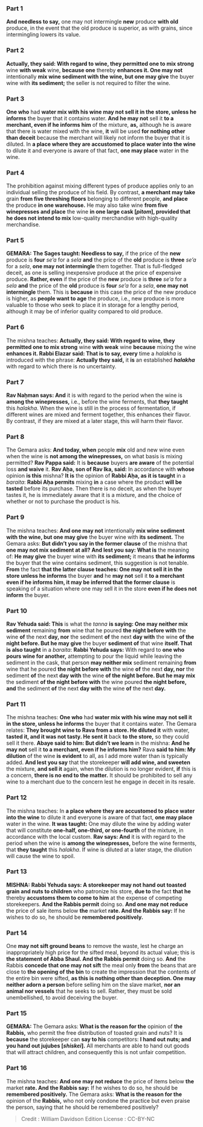 
### Part 1
<b>And needless to say,</b> one may not intermingle <b>new</b> produce <b>with old</b> produce, in the event that the old produce is superior, as with grains, since intermingling lowers its value.

### Part 2
<b>Actually, they said: With regard to wine, they permitted one to mix strong</b> wine <b>with weak</b> wine, <b>because one</b> thereby <b>enhances it. One may not</b> intentionally <b>mix wine sediment with the wine, but one may give</b> the buyer wine with <b>its sediment;</b> the seller is not required to filter the wine.

### Part 3
<b>One who</b> had <b>water mix with his wine may not sell it in the store, unless he informs</b> the buyer that it contains water. <b>And he may not</b> sell it <b>to a merchant, even if he informs him</b> of the mixture, <b>as,</b> although he is aware that there is water mixed with the wine, <b>it</b> will be used <b>for nothing other than deceit</b> because the merchant will likely not inform the buyer that it is diluted. In <b>a place where they are accustomed to place water into the wine</b> to dilute it and everyone is aware of that fact, <b>one may place</b> water in the wine.

### Part 4
The prohibition against mixing different types of produce applies only to an individual selling the produce of his field. By contrast, <b>a merchant may take</b> grain <b>from five threshing floors</b> belonging to different people, <b>and place</b> the produce <b>in one warehouse.</b> He may also take wine <b>from five winepresses and place</b> the wine <b>in one large cask [<i>pitom</i>], provided that he does not intend to mix</b> low-quality merchandise with high-quality merchandise.

### Part 5
<strong>GEMARA:</strong> <b>The Sages taught: Needless to say,</b> if the price of the <b>new</b> produce is <b>four</b> <i>se’a</i> for a <i>sela</i> <b>and</b> the price of the <b>old</b> produce is <b>three</b> <i>se’a</i> for a <i>sela</i>, <b>one may not intermingle</b> them together. That is full-fledged deceit, as one is selling inexpensive produce at the price of expensive produce. <b>Rather, even</b> if the price of the <b>new</b> produce is <b>three</b> <i>se’a</i> for a <i>sela</i> <b>and</b> the price of the <b>old</b> produce is <b>four</b> <i>se’a</i> for a <i>sela</i>, <b>one may not intermingle</b> them. This is <b>because</b> in this case the price of the new produce is higher, as <b>people want to age</b> the produce, i.e., new produce is more valuable to those who seek to place it in storage for a lengthy period, although it may be of inferior quality compared to old produce.

### Part 6
The mishna teaches: <b>Actually, they said: With regard to wine, they permitted one to mix strong</b> wine <b>with weak</b> wine <b>because</b> mixing the wine <b>enhances it. Rabbi Elazar said: That is to say, every</b> time a <i>halakha</i> is introduced with the phrase: <b>Actually they said,</b> it <b>is</b> an established <b><i>halakha</i></b> with regard to which there is no uncertainty.

### Part 7
<b>Rav Naḥman says: And</b> it is with regard to the period when the wine is <b>among the winepresses,</b> i.e., before the wine ferments, that <b>they taught</b> this <i>halakha</i>. When the wine is still in the process of fermentation, if different wines are mixed and ferment together, this enhances their flavor. By contrast, if they are mixed at a later stage, this will harm their flavor.

### Part 8
The Gemara asks: <b>And today, when</b> people <b>mix</b> old and new wine even when the wine is <b>not among the winepresses,</b> on what basis is mixing permitted? <b>Rav Pappa said:</b> It is <b>because</b> buyers <b>are aware</b> of the potential loss <b>and waive</b> it. <b>Rav Aḥa, son of Rav Ika, said:</b> In accordance with <b>whose</b> opinion <b>is this</b> mishna? <b>It is</b> the opinion of <b>Rabbi Aḥa, as it is taught</b> in a <i>baraita</i>: <b>Rabbi Aḥa permits</b> mixing <b>in</b> a case where the product <b>will be tasted</b> before its purchase. Then there is no deceit, as when the buyer tastes it, he is immediately aware that it is a mixture, and the choice of whether or not to purchase the product is his.

### Part 9
The mishna teaches: <b>And one may not</b> intentionally <b>mix wine sediment with the wine, but one may give</b> the buyer wine with <b>its sediment.</b> The Gemara asks: <b>But didn’t you say in the former clause</b> of the mishna that <b>one may not mix sediment at all? And lest you say: What is</b> the meaning of: <b>He may give</b> the buyer wine with <b>its sediment;</b> it means <b>that he informs</b> the buyer that the wine contains sediment, this suggestion is not tenable. <b>From</b> the fact <b>that the latter clause teaches: One may not sell it in the store unless he informs</b> the buyer <b>and</b> he <b>may not</b> sell it <b>to a merchant even if he informs him, it may be inferred that the former clause</b> is speaking of a situation where one may sell it in the store <b>even if he does not inform</b> the buyer.

### Part 10
<b>Rav Yehuda said: This</b> is what the <i>tanna</i> <b>is saying: One may neither mix sediment</b> remaining <b>from</b> wine that he poured <b>the night before with</b> the wine <b>of</b> the next <b>day, nor</b> the sediment <b>of</b> the next <b>day with</b> the wine <b>of the night before. But he may give</b> the buyer <b>sediment of</b> that wine <b>itself. That is also taught</b> in a <i>baraita</i>: <b>Rabbi Yehuda says:</b> With regard to <b>one who pours wine for another,</b> attempting to pour the liquid while leaving the sediment in the cask, that person <b>may neither mix</b> sediment remaining <b>from</b> wine that he poured <b>the night before with</b> the wine <b>of</b> the next <b>day, nor</b> the sediment <b>of</b> the next <b>day with</b> the wine <b>of the night before. But he may mix</b> the sediment <b>of the night before with</b> the wine poured <b>the night before, and</b> the sediment <b>of</b> the next <b>day with</b> the wine <b>of</b> the next <b>day.</b>

### Part 11
The mishna teaches: <b>One who</b> had <b>water mix with his wine may not sell it in the store, unless he informs</b> the buyer that it contains water. The Gemara relates: <b>They brought wine to Rava from a store. He diluted it</b> with water, <b>tasted it, and it was not tasty. He sent it</b> back <b>to the store,</b> so they could sell it there. <b>Abaye said to him: But didn’t we learn</b> in the mishna: <b>And he may not</b> sell it <b>to a merchant, even if he informs him?</b> Rava <b>said to him: My dilution</b> of the wine <b>is evident</b> to all, as I add more water than is typically added. <b>And lest you say</b> that the storekeeper <b>will add wine, and sweeten</b> the mixture, <b>and sell it</b> again, when the dilution is no longer evident, <b>if</b> this is a concern, <b>there is no end to the matter.</b> It should be prohibited to sell any wine to a merchant due to the concern lest he engage in deceit in its resale.

### Part 12
The mishna teaches: In <b>a place where they are accustomed to place water into the wine</b> to dilute it and everyone is aware of that fact, <b>one may place</b> water in the wine. <b>It was taught:</b> One may dilute the wine by adding water that will constitute <b>one-half, one-third, or one-fourth</b> of the mixture, in accordance with the local custom. <b>Rav says: And</b> it is with regard to the period when the wine is <b>among the winepresses,</b> before the wine ferments, that <b>they taught</b> this <i>halakha</i>. If wine is diluted at a later stage, the dilution will cause the wine to spoil.

### Part 13
<strong>MISHNA:</strong> <b>Rabbi Yehuda says: A storekeeper may not hand out toasted grain and nuts to children</b> who patronize his store, <b>due to</b> the fact <b>that he</b> thereby <b>accustoms them to come to him</b> at the expense of competing storekeepers. <b>And the Rabbis permit</b> doing so. <b>And one may not reduce</b> the price of sale items below <b>the</b> market <b>rate. And the Rabbis say:</b> If he wishes to do so, he should be <b>remembered positively.</b>

### Part 14
One <b>may not sift ground beans</b> to remove the waste, lest he charge an inappropriately high price for the sifted meal, beyond its actual value; this is <b>the statement of Abba Shaul. And the Rabbis permit</b> doing so. <b>And</b> the Rabbis <b>concede that one may not sift</b> the meal only <b>from</b> the beans that are close to <b>the opening of the bin</b> to create the impression that the contents of the entire bin were sifted, <b>as this is nothing other than deception. One may neither adorn a person</b> before selling him on the slave market, <b>nor an animal nor vessels</b> that he seeks to sell. Rather, they must be sold unembellished, to avoid deceiving the buyer.

### Part 15
<strong>GEMARA:</strong> The Gemara asks: <b>What is the reason for the</b> opinion of <b>the Rabbis,</b> who permit the free distribution of toasted grain and nuts? It is <b>because</b> the storekeeper can <b>say to his</b> competitors: <b>I hand out nuts; and you hand out jujubes [<i>shiskei</i>].</b> All merchants are able to hand out goods that will attract children, and consequently this is not unfair competition.

### Part 16
The mishna teaches: <b>And one may not reduce</b> the price of items below <b>the</b> market <b>rate. And the Rabbis say:</b> If he wishes to do so, he should be <b>remembered positively.</b> The Gemara asks: <b>What is the reason for the</b> opinion of the <b>Rabbis,</b> who not only condone the practice but even praise the person, saying that he should be remembered positively?

>Credit : William Davidson Edition
>License : CC-BY-NC
